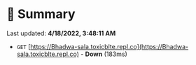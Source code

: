 # 📖 Summary
Last updated: **4/18/2022, 3:48:11 AM**

- `GET` [https://Bhadwa-sala.toxicblte.repl.co](https://Bhadwa-sala.toxicblte.repl.co) - **Down** (183ms)
